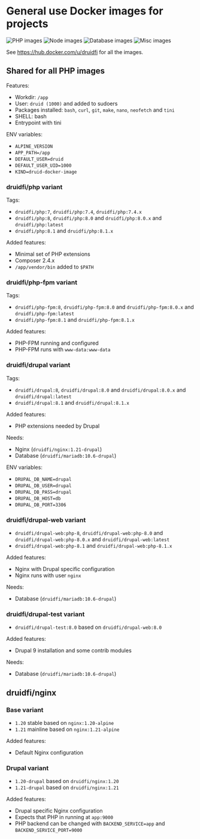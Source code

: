 # General use Docker images for projects

![PHP images](https://github.com/druidfi/docker-images/workflows/PHP%20images/badge.svg)
![Node images](https://github.com/druidfi/docker-images/workflows/Node%20images/badge.svg)
![Database images](https://github.com/druidfi/docker-images/workflows/Database%20images/badge.svg)
![Misc images](https://github.com/druidfi/docker-images/workflows/Misc%20images/badge.svg)

See https://hub.docker.com/u/druidfi for all the images.

## Shared for all PHP images

Features:

- Workdir: `/app`
- User: `druid (1000)` and added to sudoers
- Packages installed: `bash`, `curl`, `git`, `make`, `nano`, `neofetch` and `tini`
- SHELL: bash
- Entrypoint with tini

ENV variables:

- `ALPINE_VERSION`
- `APP_PATH=/app`
- `DEFAULT_USER=druid`
- `DEFAULT_USER_UID=1000`
- `KIND=druid-docker-image`

### druidfi/php variant

Tags:

- `druidfi/php:7`, `druidfi/php:7.4`, `druidfi/php:7.4.x`
- `druidfi/php:8`, `druidfi/php:8.0` and `druidfi/php:8.0.x` and `druidfi/php:latest`
- `druidfi/php:8.1` and `druidfi/php:8.1.x`

Added features:

- Minimal set of PHP extensions
- Composer 2.4.x
- `/app/vendor/bin` added  to `$PATH`

### druidfi/php-fpm variant

Tags:

- `druidfi/php-fpm:8`, `druidfi/php-fpm:8.0` and `druidfi/php-fpm:8.0.x` and `druidfi/php-fpm:latest`
- `druidfi/php-fpm:8.1` and `druidfi/php-fpm:8.1.x`

Added features:

- PHP-FPM running and configured
- PHP-FPM runs with `www-data:www-data`

### druidfi/drupal variant

Tags:

- `druidfi/drupal:8`, `druidfi/drupal:8.0` and `druidfi/drupal:8.0.x` and `druidfi/drupal:latest`
- `druidfi/drupal:8.1` and `druidfi/drupal:8.1.x`

Added features:

- PHP extensions needed by Drupal

Needs:

- Nginx (`druidfi/nginx:1.21-drupal`)
- Database (`druidfi/mariadb:10.6-drupal`)

ENV variables:

- `DRUPAL_DB_NAME=drupal`
- `DRUPAL_DB_USER=drupal`
- `DRUPAL_DB_PASS=drupal`
- `DRUPAL_DB_HOST=db`
- `DRUPAL_DB_PORT=3306`

### druidfi/drupal-web variant

- `druidfi/drupal-web:php-8`, `druidfi/drupal-web:php-8.0` and `druidfi/drupal-web:php-8.0.x` and `druidfi/drupal-web:latest`
- `druidfi/drupal-web:php-8.1` and `druidfi/drupal-web:php-8.1.x`

Added features:

- Nginx with Drupal specific configuration
- Nginx runs with user `nginx`

Needs:

- Database (`druidfi/mariadb:10.6-drupal`)

### druidfi/drupal-test variant

- `druidfi/drupal-test:8.0` based on `druidfi/drupal-web:8.0`

Added features:

- Drupal 9 installation and some contrib modules

Needs:

- Database (`druidfi/mariadb:10.6-drupal`)

## druidfi/nginx

### Base variant

- `1.20` stable based on `nginx:1.20-alpine`
- `1.21` mainline based on `nginx:1.21-alpine`

Added features:

- Default Nginx configuration

### Drupal variant

- `1.20-drupal` based on `druidfi/nginx:1.20`
- `1.21-drupal` based on `druidfi/nginx:1.21`

Added features:

- Drupal specific Nginx configuration
- Expects that PHP in running at `app:9000`
- PHP backend can be changed with `BACKEND_SERVICE=app` and `BACKEND_SERVICE_PORT=9000`
